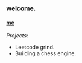 ### welcome.

#### [me](http://www.siddarthdagar.me)

*Projects:*
- Leetcode grind.
- Building a chess engine.
